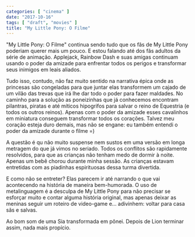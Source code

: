 ```yaml
---
categories: [ "cinema" ]
date: "2017-10-16"
tags: [ "draft", "movies" ]
title: "My Little Pony: O Filme"
---
```

"My Little Pony: O Filme" continua sendo tudo que os fãs de My Little
Pony poderiam querer mais um pouco. E estou falando até dos fãs adultos
da série de animação. Applejack, Rainbow Dash e suas amigas continuam
usando o poder da amizade para enfrentar todos os perigos e transformar
seus inimigos em leais aliados.

Tudo isso, contudo, não faz muito sentido na narrativa épica onde as
princesas são congeladas para que juntar elas transformem um cajado de um
vilão das trevas que irá lhe dar todo o poder para fazer maldades. No
caminho para a solução as poneizinhas que já conhecemos encontram
pilantras, piratas e até míticos hipogrifos para salvar o reino de
Equestria (e todos os outros reinos). Apenas com o poder da amizade esses
cavalinhos em miniatura conseguem transformar todos os corações. Talvez
meu coração esteja duro demais, mas não se engane: eu também entendi
o poder da amizade durante o filme =)

A questão é qu não muito suspense nem sustos em uma versão em
longa metragem do que já vimos no seriado. Todos os conflitos são
rapidamente resolvidos, para que as crianças não tenham medo de dormir
à noite. Apenas um bebê chorou durante minha sessão. As crianças
estavam entretidas com as piadinhas espirituosas dessa turma divertida.

E como não se entreter? Elas parecem ir até narrando o que vai
acontecendo na história de maneira bem-humorada. O uso de metalinguagem
é a desculpa de My Little Pony para não precisar se esforçar muito
e contar alguma história original, mas apenas deixar as meninas seguir
um roteiro de video-game e... adivinhem: voltar para casa sãs e salvas.

Ao bom som de uma Sia transformada em pônei. Depois de Lion terminar
assim, nada mais propício.
